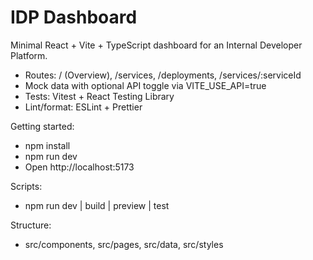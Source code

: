 # IDP Dashboard

Minimal React + Vite + TypeScript dashboard for an Internal Developer Platform.

- Routes: / (Overview), /services, /deployments, /services/:serviceId
- Mock data with optional API toggle via VITE_USE_API=true
- Tests: Vitest + React Testing Library
- Lint/format: ESLint + Prettier

Getting started:
- npm install
- npm run dev
- Open http://localhost:5173

Scripts:
- npm run dev | build | preview | test

Structure:
- src/components, src/pages, src/data, src/styles
